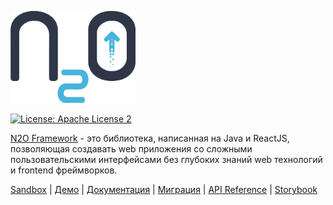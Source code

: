 <p>
  <a href="https://n2oapp.net/demo/" target="_blank">
    <img src="logo.png" alt="N2O Framework" width="200">
  </a>
</p>

[![License: Apache License 2](https://img.shields.io/hexpm/l/plug.svg?style=flat)](http://www.apache.org/licenses/LICENSE-2.0)

[N2O Framework](https://n2oapp.net/demo/) - это библиотека, написанная на Java и ReactJS, позволяющая создавать web приложения со сложными пользовательскими интерфейсами без глубоких знаний web технологий и frontend фреймворков.

[Sandbox](https://n2oapp.net/sandbox/) <span> | </span>    [Демо](https://n2oapp.net/demo/) <span> | </span>    [Документация](https://n2oapp.net/docs/manual/) <span> | </span>    [Миграция](https://n2oapp.net/docs/migration/) <span> | </span>  [API Reference](https://n2oapp.net/docs/xml/)  <span> | </span> [Storybook](https://n2oapp.net/storybook/)
